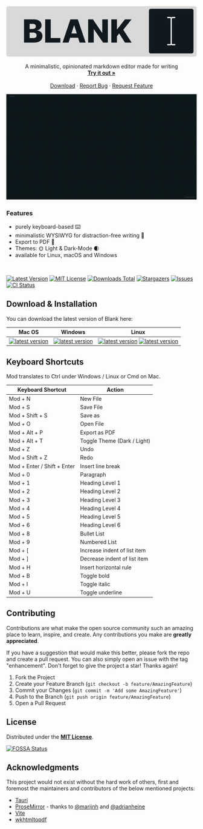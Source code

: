 [latest-version-shield]: https://badge.fury.io/gh/fpurchess%2Fblank.svg
[latest-version-url]: https://github.com/FPurchess/blank/releases
[downloads-shield]: https://img.shields.io/github/downloads/FPurchess/blank/total.svg
[downloads-url]: https://github.com/FPurchess/blank/releases
[ci-shield]: https://github.com/FPurchess/blank/actions/workflows/test.yml/badge.svg
[ci-url]: https://github.com/FPurchess/blank/actions/workflows/test.yml
[stars-shield]: https://img.shields.io/github/stars/FPurchess/blank.svg?style=flat-square
[stars-url]: https://github.com/FPurchess/blank/stargazers
[issues-shield]: https://img.shields.io/github/issues/FPurchess/blank.svg?style=flat-square
[issues-url]: https://github.com/FPurchess/blank/issues
[license-shield]: https://img.shields.io/github/license/FPurchess/blank.svg?style=flat-square
[license-url]: https://github.com/FPurchess/blank/blob/master/LICENSE
[product-screenshot]: images/screenshot.gif

<!-- packages -->

[macos-shield]: https://img.shields.io/github/downloads/FPurchess/blank/latest/blank_0.1.2_x64.dmg.svg
[macos-pkg]: https://github.com/FPurchess/blank/releases/download/v0.1.2/blank_0.1.2_x64.dmg
[windows-shield]: https://img.shields.io/github/downloads/FPurchess/blank/latest/blank_0.1.2_x64_en-US.msi.svg
[windows-pkg]: https://github.com/FPurchess/blank/releases/download/v0.1.2/blank_0.1.2_x64_en-US.msi
[linux-deb-shield]: https://img.shields.io/github/downloads/FPurchess/blank/latest/blank_0.1.2_amd64.deb.svg
[linux-deb-pkg]: https://github.com/FPurchess/blank/releases/download/v0.1.2/blank_0.1.2_amd64.deb
[linux-appimage-shield]: https://img.shields.io/github/downloads/FPurchess/blank/latest/blank_0.1.2_amd64.AppImage.svg
[linux-appimage-pkg]: https://github.com/FPurchess/blank/releases/download/v0.1.2/blank_0.1.2_amd64.AppImage

<div align="center">
  <a href="https://github.com/FPurchess/blank">
    <img src="images/logo.svg" alt="Blank Logo">
  </a>

  <p align="center">
    A minimalistic, opinionated markdown editor made for writing
    <br />
    <a href="https://github.com/FPurchess/blank/releases"><strong>Try it out »</strong></a>
    <br />
    <br />
    <a href="https://github.com/FPurchess/blank/releases">Download</a>
    ·
    <a href="https://github.com/FPurchess/blank/issues">Report Bug</a>
    ·
    <a href="https://github.com/FPurchess/blank/issues">Request Feature</a>
  </p>

  <img src="images/screenshot.gif" alt="Blank Logo">
</div>

### Features

- purely keyboard-based :keyboard:
- minimalistic WYSIWYG for distraction-free writing :pear:
- Export to PDF :page_with_curl:
- Themes: :sun_with_face: Light & Dark-Mode :waxing_crescent_moon:
- available for Linux, macOS and Windows

<br />

[![Latest Version][latest-version-shield]][latest-version-url]
[![MIT License][license-shield]][license-url]
[![Downloads Total][downloads-shield]][downloads-url]
[![Stargazers][stars-shield]][stars-url]
[![Issues][issues-shield]][issues-url]
[![CI Status][ci-shield]][ci-url]

## Download & Installation

You can download the latest version of Blank here:

| Mac OS                                       | Windows                                          | Linux                                                                                                               |
| -------------------------------------------- | ------------------------------------------------ | ------------------------------------------------------------------------------------------------------------------- |
| [![latest version][macos-shield]][macos-pkg] | [![latest version][windows-shield]][windows-pkg] | [![latest version][linux-deb-shield]][linux-deb-pkg] [![latest version][linux-appimage-shield]][linux-appimage-pkg] |

## Keyboard Shortcuts

Mod translates to Ctrl under Windows / Linux or Cmd on Mac.

| Keyboard Shortcut           | Action                       |
| --------------------------- | ---------------------------- |
| Mod + N                     | New File                     |
| Mod + S                     | Save File                    |
| Mod + Shift + S             | Save as                      |
| Mod + O                     | Open File                    |
| Mod + Alt + P               | Export as PDF                |
| Mod + Alt + T               | Toggle Theme (Dark / Light)  |
| Mod + Z                     | Undo                         |
| Mod + Shift + Z             | Redo                         |
| Mod + Enter / Shift + Enter | Insert line break            |
| Mod + 0                     | Paragraph                    |
| Mod + 1                     | Heading Level 1              |
| Mod + 2                     | Heading Level 2              |
| Mod + 3                     | Heading Level 3              |
| Mod + 4                     | Heading Level 4              |
| Mod + 5                     | Heading Level 5              |
| Mod + 6                     | Heading Level 6              |
| Mod + 8                     | Bullet List                  |
| Mod + 9                     | Numbered List                |
| Mod + [                     | Increase indent of list item |
| Mod + ]                     | Decrease indent of list item |
| Mod + H                     | Insert horizontal rule       |
| Mod + B                     | Toggle bold                  |
| Mod + I                     | Toggle italic                |
| Mod + U                     | Toggle underline             |

## Contributing

Contributions are what make the open source community such an amazing place to learn, inspire, and create. Any contributions you make are **greatly appreciated**.

If you have a suggestion that would make this better, please fork the repo and create a pull request. You can also simply open an issue with the tag "enhancement".
Don't forget to give the project a star! Thanks again!

1. Fork the Project
2. Create your Feature Branch (`git checkout -b feature/AmazingFeature`)
3. Commit your Changes (`git commit -m 'Add some AmazingFeature'`)
4. Push to the Branch (`git push origin feature/AmazingFeature`)
5. Open a Pull Request

## License

Distributed under the [**MIT License**](LICENSE).

[![FOSSA Status](https://app.fossa.io/api/projects/git%2Bgithub.com%2FFPurchess%2Fblank.svg?type=large)](https://app.fossa.io/projects/git%2Bgithub.com%2FFPurchess%2Fblank?ref=badge_large)

## Acknowledgments

This project would not exist without the hard work of others, first and foremost the maintainers and contributors of the below mentioned projects:

- [Tauri](https://tauri.app/)
- [ProseMirror](https://github.com/ProseMirror/) - thanks to [@marijnh](https://github.com/marijnh) and [@adrianheine](https://github.com/adrianheine)
- [Vite](https://github.com/vitejs/vite)
- [wkhtmltopdf](https://github.com/wkhtmltopdf/wkhtmltopdf)
